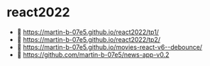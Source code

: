 # react2022
  - 🚀 https://martin-b-07e5.github.io/react2022/tp1/
  - 🚀 https://martin-b-07e5.github.io/react2022/tp2/
  - 🚀 https://martin-b-07e5.github.io/movies-react-v6--debounce/
  - 🚀 https://github.com/martin-b-07e5/news-app-v0.2

